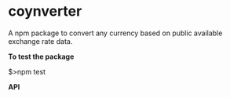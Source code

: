 # coynverter
A npm package to convert any currency based on public available exchange rate data.

**To test the package**

  $>npm test

**API**

  

